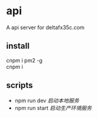 # api
A api server for deltafx35c.com

## install
cnpm i pm2 -g  
cnpm i

## scripts
- npm run dev  _启动本地服务_
- npm run start _启动生产环境服务_
